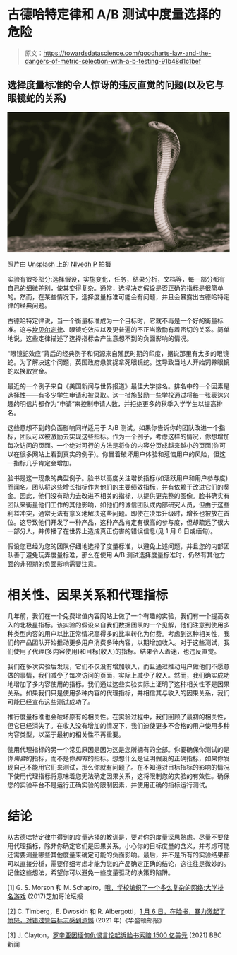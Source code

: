 # 古德哈特定律和 A/B 测试中度量选择的危险

> 原文：<https://towardsdatascience.com/goodharts-law-and-the-dangers-of-metric-selection-with-a-b-testing-91b48d1c1bef>

## 选择度量标准的令人惊讶的违反直觉的问题(以及它与眼镜蛇的关系)

![](img/9e7b53cdeb00a55084c209e36f98d24b.png)

照片由 [Unsplash](https://unsplash.com/s/photos/cobra?utm_source=unsplash&utm_medium=referral&utm_content=creditCopyText) 上的 [NIvedh P](https://unsplash.com/@nivedh_pkt?utm_source=unsplash&utm_medium=referral&utm_content=creditCopyText) 拍摄

实验有很多部分:选择假设，实施变化，任务，结果分析，文档等，每一部分都有自己的细微差别，使其变得复杂。通常，选择决定假设是否正确的指标是很简单的。然而，在某些情况下，选择度量标准可能会有问题，并且会暴露出古德哈特定律的经典问题。

古德哈特定律说，当一个衡量标准成为一个目标时，它就不再是一个好的衡量标准。这与[坎贝尔定律](https://en.wikipedia.org/wiki/Campbell%27s_law)、眼镜蛇效应以及更普遍的不正当激励有着密切的关系。简单地说，这些定律描述了选择指标会产生意想不到的负面影响的情况。

“眼镜蛇效应”背后的经典例子和词源来自殖民时期的印度，据说那里有太多的眼镜蛇。为了解决这个问题，英国政府悬赏捉拿死眼镜蛇。这导致当地人开始饲养眼镜蛇以换取赏金。

最近的一个例子来自《美国新闻与世界报道》最佳大学排名。排名中的一个因素是选择性——有多少学生申请和被录取。这一措施鼓励一些学校通过将每一张表达兴趣的明信片都作为“申请”来控制申请人数，并拒绝更多的秋季入学学生以提高排名。

这些意想不到的负面影响同样适用于 A/B 测试。如果你告诉你的团队改进一个指标，团队可以被激励去实现这些指标。作为一个例子，考虑这样的情况，你想增加每次访问的页面。一个绝对可行的方法是将你的内容分页成越来越小的页面(你可以在很多网站上看到真实的例子)。你冒着破坏用户体验和惹恼用户的风险，但这一指标几乎肯定会增加。

脸书是这一现象的典型例子。脸书以高度关注增长指标(如活跃用户和用户参与度)而闻名。团队将这些增长指标作为他们的主要绩效指标，并有依赖于改进它们的奖金。因此，他们没有动力去改进不相关的指标，以提供更完整的图像。脸书确实有团队来衡量他们工作的其他影响，如他们的诚信团队或内部研究人员，但由于这些利益冲突，通常无法有意义地解决这些问题。即使在决策升级时，增长也被放在首位。这导致他们开发了一种产品，这种产品肯定有很高的参与度，但却疏远了很大一部分人，并传播了在世界上造成真正伤害的错误信息(见 1 月 6 日或缅甸)。

假设您已经为您的团队仔细地选择了度量标准，以避免上述问题，并且您的内部团队善于避免玩弄度量标准，那么在使用 A/B 测试选择度量标准时，仍然有其他方面的非预期的负面影响需要注意。

# 相关性、因果关系和代理指标

几年前，我们在一个免费增值内容网站上做了一个有趣的实验，我们有一个提高收入的北极星指标。该实验的假设来自我们数据团队的一个见解，他们注意到使用多种类型内容的用户以比正常情况高得多的比率转化为付费。考虑到这种相关性，我们的产品团队开始推动更多用户消费多种内容，以期增加收入。对于这些测试，我们使用了代理(多内容使用)和目标(收入)的指标。结果令人着迷，也违反直觉。

我们在多次实验后发现，它们不仅没有增加收入，而且通过推动用户做他们不愿意做的事情，我们减少了每次访问的页面，实际上减少了收入。然而，我们确实成功地增加了多内容使用的指标。我们通过这些实验实际上证明了这种相关性不是因果关系。如果我们只是使用多种内容的代理指标，并相信其与收入的因果关系，我们可能已经宣布这些测试成功了。

推行度量标准也会破坏原有的相关性。在实验过程中，我们回顾了最初的相关性，但它已经消失了。在收入没有增加的情况下，我们迫使更多不合格的用户使用多种内容类型，以至于最初的相关性不再重要。

使用代理指标的另一个常见原因是因为这是您所拥有的全部。你要确保你测试的是你*需要*的指标，而不是你*拥有*的指标。想想什么是证明假设的正确指标，如果你发现自己不能用它们来测试，那么你就有问题了。在不知道对目标指标的影响的情况下使用代理指标将意味着您无法确定因果关系，这将限制您的实验的有效性。确保您的实验平台不是运行正确实验的限制因素，并使用正确的指标运行测试。

# 结论

从古德哈特定律中得到的度量选择的教训是，要对你的度量深思熟虑。尽量不要使用代理指标，除非你确定它们是因果关系。小心你的目标度量的含义，并考虑可能还需要测量哪些其他度量来确定可能的负面影响。最后，并不是所有的实验结果都可以直接分析，需要仔细考虑才能为您的产品确定正确的结论，这往往是微妙的。记住这些想法，希望你可以避免一些度量驱动的决策的陷阱。

[1] G. S. Morson 和 M. Schapiro，[哦，学校编织了一个多么复杂的网络:大学排名游戏](https://www.chicagotribune.com/opinion/commentary/ct-perspec-college-rankings-0828-story.html) (2017)芝加哥论坛报

[2] C. Timberg，E. Dwoskin 和 R. Albergotti，[1 月 6 日，在脸书，暴力激起了愤怒，对错过警告标志感到遗憾](https://www.washingtonpost.com/technology/2021/10/22/jan-6-capitol-riot-facebook/) (2021 年)《华盛顿邮报》

[3] J. Clayton，[罗辛亚因缅甸仇恨言论起诉脸书索赔 1500 亿美元](https://www.bbc.com/news/world-asia-59558090) (2021) BBC 新闻